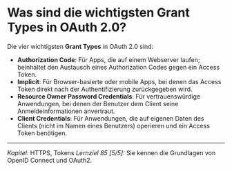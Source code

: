 # Was sind die wichtigsten Grant Types in OAuth 2.0?

Die vier wichtigsten **Grant Types** in OAuth 2.0 sind:
  - **Authorization Code**: Für Apps, die auf einem Webserver laufen; beinhaltet den Austausch eines Authorization Codes gegen ein Access Token.
  - **Implicit**: Für Browser-basierte oder mobile Apps, bei denen das Access Token direkt nach der Authentifizierung zurückgegeben wird.
  - **Resource Owner Password Credentials**: Für vertrauenswürdige Anwendungen, bei denen der Benutzer dem Client seine Anmeldeinformationen anvertraut.
  - **Client Credentials**: Für Anwendungen, die auf eigenen Daten des Clients (nicht im Namen eines Benutzers) operieren und ein Access Token benötigen.

---

_Kapitel:_ HTTPS, Tokens
_Lernziel 85 \[5/5\]:_ Sie kennen die Grundlagen von OpenID Connect und OAuth2.
